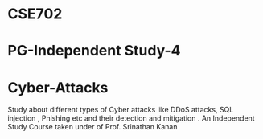 # CSE702
# PG-Independent Study-4
# Cyber-Attacks
Study about different types of Cyber attacks like DDoS attacks, SQL injection , Phishing etc and their detection and mitigation .
An Independent Study Course taken under of Prof. Srinathan Kanan
